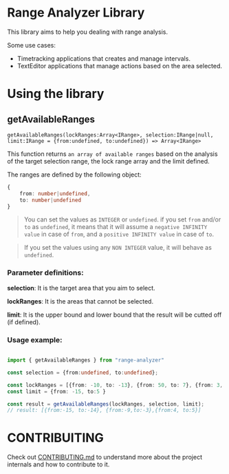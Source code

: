 # Range Analyzer Library

This library aims to help you dealing with range analysis.

Some use cases:
 - Timetracking applications that creates and manage intervals.
 - TextEditor applications that manage actions based on the area selected.

# Using the library

## getAvailableRanges

`getAvailableRanges(lockRanges:Array<IRange>, selection:IRange|null, limit:IRange = {from:undefined, to:undefined}) => Array<IRange>` 

 This function returns `an array of available ranges` based on the analysis of the target selection range, the lock range array and the limit defined. 

 The ranges are defined by the following object:

 ```typescript
 {
     from: number|undefined,
     to: number|undefined
 }
 ```
 
 > You can set the values as `INTEGER` or `undefined`. if you set `from` and/or `to` as `undefined`, it means that it will assume a `negative INFINITY value` in case of `from`, and a `positive INFINITY value` in case of `to`.

> If you set the values using any `NON INTEGER` value, it will behave as `undefined`.

### Parameter definitions: 

__selection__: It is the target area that you aim to select. 

__lockRanges__: It is the areas that cannot be selected. 

__limit__: It is the upper bound and lower bound that the result will be cutted off (if defined). 


### Usage example:

```typescript

import { getAvailableRanges } from "range-analyzer"

const selection = {from:undefined, to:undefined};

const lockRanges = [{from: -10, to: -13}, {from: 50, to: 7}, {from: 3, to: -2}, {from: -50, to:-17}];
const limit = {from: -15, to:5 }

const result = getAvailableRanges(lockRanges, selection, limit);
// result: [{from:-15, to:-14}, {from:-9,to:-3},{from:4, to:5}]

```


# CONTRIBUITING

Check out [CONTRIBUTING.md](CONTRIBUTING.md) to understand more about the project internals and how to contribute to it.